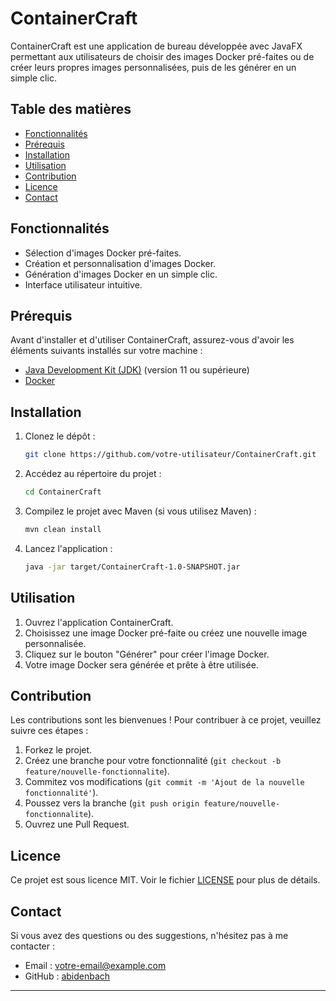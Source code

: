 # ContainerCraft

ContainerCraft est une application de bureau développée avec JavaFX permettant aux utilisateurs de choisir des images Docker pré-faites ou de créer leurs propres images personnalisées, puis de les générer en un simple clic.

## Table des matières

- [Fonctionnalités](#fonctionnalités)
- [Prérequis](#prérequis)
- [Installation](#installation)
- [Utilisation](#utilisation)
- [Contribution](#contribution)
- [Licence](#licence)
- [Contact](#contact)

## Fonctionnalités

- Sélection d'images Docker pré-faites.
- Création et personnalisation d'images Docker.
- Génération d'images Docker en un simple clic.
- Interface utilisateur intuitive.

## Prérequis

Avant d'installer et d'utiliser ContainerCraft, assurez-vous d'avoir les éléments suivants installés sur votre machine :

- [Java Development Kit (JDK)](https://www.oracle.com/java/technologies/javase-downloads.html) (version 11 ou supérieure)
- [Docker](https://www.docker.com/get-started)

## Installation

1. Clonez le dépôt :

    ```bash
    git clone https://github.com/votre-utilisateur/ContainerCraft.git
    ```

2. Accédez au répertoire du projet :

    ```bash
    cd ContainerCraft
    ```

3. Compilez le projet avec Maven (si vous utilisez Maven) :

    ```bash
    mvn clean install
    ```

4. Lancez l'application :

    ```bash
    java -jar target/ContainerCraft-1.0-SNAPSHOT.jar
    ```

## Utilisation

1. Ouvrez l'application ContainerCraft.
2. Choisissez une image Docker pré-faite ou créez une nouvelle image personnalisée.
3. Cliquez sur le bouton "Générer" pour créer l'image Docker.
4. Votre image Docker sera générée et prête à être utilisée.

## Contribution

Les contributions sont les bienvenues ! Pour contribuer à ce projet, veuillez suivre ces étapes :

1. Forkez le projet.
2. Créez une branche pour votre fonctionnalité (`git checkout -b feature/nouvelle-fonctionnalite`).
3. Commitez vos modifications (`git commit -m 'Ajout de la nouvelle fonctionnalité'`).
4. Poussez vers la branche (`git push origin feature/nouvelle-fonctionnalite`).
5. Ouvrez une Pull Request.

## Licence

Ce projet est sous licence MIT. Voir le fichier [LICENSE](LICENSE) pour plus de détails.

## Contact

Si vous avez des questions ou des suggestions, n'hésitez pas à me contacter :

- Email : votre-email@example.com
- GitHub : [abidenbach](https://github.com/abidenbach)

---
